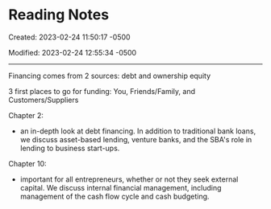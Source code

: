 # Reading Notes

Created: 2023-02-24 11:50:17 -0500

Modified: 2023-02-24 12:55:34 -0500

---

Financing comes from 2 sources: debt and ownership equity

3 first places to go for funding: You, Friends/Family, and Customers/Suppliers



Chapter 2:

-   an in-depth look at debt financing. In addition to traditional bank loans, we discuss asset-based lending, venture banks, and the SBA's role in lending to business start-ups.



Chapter 10:

-   important for all entrepreneurs, whether or not they seek external capital. We discuss internal financial management, including management of the cash flow cycle and cash budgeting.


